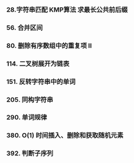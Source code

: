 ### 28.字符串匹配 KMP算法 求最长公共前后缀
### 56. 合并区间
### 80. 删除有序数组中的重复项 II
### 114. 二叉树展开为链表
### 151. 反转字符串中的单词
### 205. 同构字符串
### 290. 单词规律
### 380. O(1) 时间插入、删除和获取随机元素
### 392. 判断子序列
